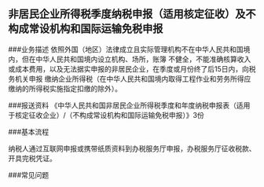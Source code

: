 ## 非居民企业所得税季度纳税申报（适用核定征收）及不构成常设机构和国际运输免税申报

###业务描述
     依照外国（地区）法律成立且实际管理机构不在中华人民共和国境内，但在中华人民共和国境内设立机构、场所，账簿
     不健全，不能准确核算收入或成本费用，以及无法据实申报的非居民企业，在季度或月份终了后15日内，向税务机关申报
     缴纳企业所得税（在中华人民共和国境内取得工程作业和劳务所得应缴纳的所得税实施指定扣缴的除外）。




###报送资料
《中华人民共和国非居民企业所得税季度和年度纳税申报表（适用于核定征收企业）/（不构成常设机构和国际运输免税申报）》3份



###基本流程

  纳税人通过互联网申报或携带纸质资料到办税服务厅申报，办税服务厅征收税款、开具完税凭证。

###常见问题




